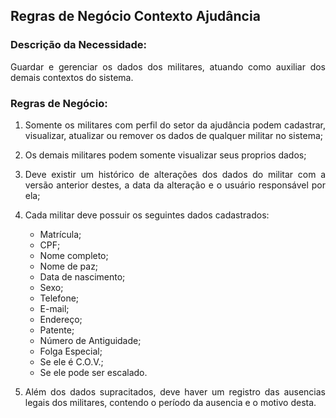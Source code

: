 <div style="text-align:justify">

## Regras de Negócio Contexto Ajudância

### Descrição da Necessidade:
Guardar e gerenciar os dados dos militares, atuando como auxiliar dos demais contextos do sistema.

### Regras de Negócio:

1. Somente os militares com perfil do setor da ajudância podem cadastrar, visualizar, atualizar ou remover os dados de qualquer militar no sistema;

1. Os demais militares podem somente visualizar seus proprios dados;

1. Deve existir um histórico de alterações dos dados do militar com a versão anterior destes, a data da alteração e o usuário responsável por ela;

1. Cada militar deve possuir os seguintes dados cadastrados: 
    - Matrícula;
    - CPF;
    - Nome completo;
    - Nome de paz;
    - Data de nascimento;
    - Sexo;
    - Telefone;
    - E-mail;
    - Endereço;
    - Patente;
    - Número de Antiguidade;
    - Folga Especial;
    - Se ele é C.O.V.;
    - Se ele pode ser escalado.

1. Além dos dados supracitados, deve haver um registro das ausencias legais dos militares, contendo o período da ausencia e o motivo desta.

</div>